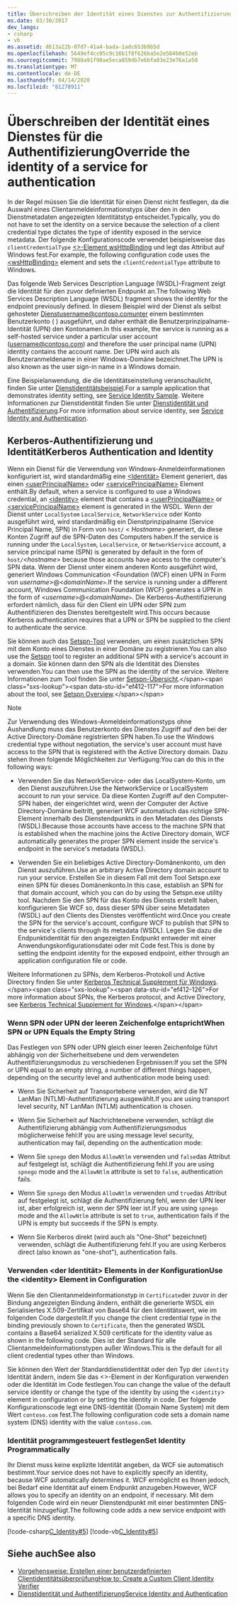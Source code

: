 ```yaml
---
title: Überschreiben der Identität eines Dienstes zur Authentifizierung
ms.date: 03/30/2017
dev_langs:
- csharp
- vb
ms.assetid: d613a22b-07d7-41a4-bada-1adc653b9b5d
ms.openlocfilehash: 5649ef4cc05c9c16b1f8f626ba5e2e584b0e52eb
ms.sourcegitcommit: 7980a91f90ae5eca859db7e6bfa03e23e76a1a50
ms.translationtype: MT
ms.contentlocale: de-DE
ms.lasthandoff: 04/14/2020
ms.locfileid: "81278911"
---
```

# <a name="override-the-identity-of-a-service-for-authentication"></a><span data-ttu-id="ef412-102">Überschreiben der Identität eines Dienstes für die Authentifizierung</span><span class="sxs-lookup"><span data-stu-id="ef412-102">Override the identity of a service for authentication</span></span>

<span data-ttu-id="ef412-103">In der Regel müssen Sie die Identität für einen Dienst nicht festlegen, da die Auswahl eines Clientanmeldeinformationstyps über den in den Dienstmetadaten angezeigten Identitätstyp entscheidet.</span><span class="sxs-lookup"><span data-stu-id="ef412-103">Typically, you do not have to set the identity on a service because the selection of a client credential type dictates the type of identity exposed in the service metadata.</span></span> <span data-ttu-id="ef412-104">Der folgende Konfigurationscode verwendet beispielsweise das `clientCredentialType` [ \<>-Element wsHttpBinding](../../configure-apps/file-schema/wcf/wshttpbinding.md) und legt das Attribut auf Windows fest.</span><span class="sxs-lookup"><span data-stu-id="ef412-104">For example, the following configuration code uses the [\<wsHttpBinding>](../../configure-apps/file-schema/wcf/wshttpbinding.md) element and sets the `clientCredentialType` attribute to Windows.</span></span>  

 <span data-ttu-id="ef412-105">Das folgende Web Services Description Language (WSDL)-Fragment zeigt die Identität für den zuvor definierten Endpunkt an.</span><span class="sxs-lookup"><span data-stu-id="ef412-105">The following Web Services Description Language (WSDL) fragment shows the identity for the endpoint previously defined.</span></span> <span data-ttu-id="ef412-106">In diesem Beispiel wird der Dienst als selbst gehosteter Dienstusername@contoso.comunter einem bestimmten Benutzerkonto ( ) ausgeführt, und daher enthält die Benutzerprinzipalname-Identität (UPN) den Kontonamen.</span><span class="sxs-lookup"><span data-stu-id="ef412-106">In this example, the service is running as a self-hosted service under a particular user account (username@contoso.com) and therefore the user principal name (UPN) identity contains the account name.</span></span> <span data-ttu-id="ef412-107">Der UPN wird auch als Benutzeranmeldename in einer Windows-Domäne bezeichnet.</span><span class="sxs-lookup"><span data-stu-id="ef412-107">The UPN is also known as the user sign-in name in a Windows domain.</span></span>  

 <span data-ttu-id="ef412-108">Eine Beispielanwendung, die die Identitätseinstellung veranschaulicht, finden Sie unter [Dienstidentitätsbeispiel](../samples/service-identity-sample.md).</span><span class="sxs-lookup"><span data-stu-id="ef412-108">For a sample application that demonstrates identity setting, see [Service Identity Sample](../samples/service-identity-sample.md).</span></span> <span data-ttu-id="ef412-109">Weitere Informationen zur Dienstidentität finden Sie unter [Dienstidentität und Authentifizierung](../feature-details/service-identity-and-authentication.md).</span><span class="sxs-lookup"><span data-stu-id="ef412-109">For more information about service identity, see [Service Identity and Authentication](../feature-details/service-identity-and-authentication.md).</span></span>  
  
## <a name="kerberos-authentication-and-identity"></a><span data-ttu-id="ef412-110">Kerberos-Authentifizierung und Identität</span><span class="sxs-lookup"><span data-stu-id="ef412-110">Kerberos Authentication and Identity</span></span>  
 <span data-ttu-id="ef412-111">Wenn ein Dienst für die Verwendung von Windows-Anmeldeinformationen konfiguriert ist, wird standardmäßig eine [ \<Identität>](../../configure-apps/file-schema/wcf/identity.md) Element generiert, das einen [ \<userPrincipalName>](../../configure-apps/file-schema/wcf/userprincipalname.md) oder [ \<servicePrincipalName>](../../configure-apps/file-schema/wcf/serviceprincipalname.md) Element enthält.</span><span class="sxs-lookup"><span data-stu-id="ef412-111">By default, when a service is configured to use a Windows credential, an [\<identity>](../../configure-apps/file-schema/wcf/identity.md) element that contains a [\<userPrincipalName>](../../configure-apps/file-schema/wcf/userprincipalname.md) or [\<servicePrincipalName>](../../configure-apps/file-schema/wcf/serviceprincipalname.md) element is generated in the WSDL.</span></span> <span data-ttu-id="ef412-112">Wenn der Dienst unter `LocalSystem` `LocalService`, `NetworkService` oder Konto ausgeführt wird, wird standardmäßig ein Dienstprinzipalname (Service Principal Name, SPN) in Form von `host/` \< *Hostname*> generiert, da diese Konten Zugriff auf die SPN-Daten des Computers haben.</span><span class="sxs-lookup"><span data-stu-id="ef412-112">If the service is running under the `LocalSystem`, `LocalService`, or `NetworkService` account, a service principal name (SPN) is generated by default in the form of `host/`\<*hostname*> because those accounts have access to the computer's SPN data.</span></span> <span data-ttu-id="ef412-113">Wenn der Dienst unter einem anderen Konto ausgeführt wird, generiert Windows Communication \<Foundation (WCF) einen UPN in Form von *username*>@<*domainName*`>`.</span><span class="sxs-lookup"><span data-stu-id="ef412-113">If the service is running under a different account, Windows Communication Foundation (WCF) generates a UPN in the form of \<*username*>@<*domainName*`>`.</span></span> <span data-ttu-id="ef412-114">Die Kerberos-Authentifizierung erfordert nämlich, dass für den Client ein UPN oder SPN zum Authentifizieren des Dienstes bereitgestellt wird.</span><span class="sxs-lookup"><span data-stu-id="ef412-114">This occurs because Kerberos authentication requires that a UPN or SPN be supplied to the client to authenticate the service.</span></span>  
  
 <span data-ttu-id="ef412-115">Sie können auch das [Setspn-Tool](https://docs.microsoft.com/previous-versions/windows/it-pro/windows-server-2008-R2-and-2008/cc731241(v=ws.10)?redirectedfrom=MSDN) verwenden, um einen zusätzlichen SPN mit dem Konto eines Dienstes in einer Domäne zu registrieren.</span><span class="sxs-lookup"><span data-stu-id="ef412-115">You can also use the [Setspn](https://docs.microsoft.com/previous-versions/windows/it-pro/windows-server-2008-R2-and-2008/cc731241(v=ws.10)?redirectedfrom=MSDN) tool to register an additional SPN with a service's account in a domain.</span></span> <span data-ttu-id="ef412-116">Sie können dann den SPN als die Identität des Dienstes verwenden.</span><span class="sxs-lookup"><span data-stu-id="ef412-116">You can then use the SPN as the identity of the service.</span></span> <span data-ttu-id="ef412-117">Weitere Informationen zum Tool finden Sie unter [Setspn-Übersicht](https://docs.microsoft.com/previous-versions/windows/it-pro/windows-server-2003/cc773257(v=ws.10)).</span><span class="sxs-lookup"><span data-stu-id="ef412-117">For more information about the tool, see [Setspn Overview](https://docs.microsoft.com/previous-versions/windows/it-pro/windows-server-2003/cc773257(v=ws.10)).</span></span>  
  
> [!NOTE]
> <span data-ttu-id="ef412-118">Zur Verwendung des Windows-Anmeldeinformationstyps ohne Aushandlung muss das Benutzerkonto des Dienstes Zugriff auf den bei der Active Directory-Domäne registrierten SPN haben.</span><span class="sxs-lookup"><span data-stu-id="ef412-118">To use the Windows credential type without negotiation, the service's user account must have access to the SPN that is registered with the Active Directory domain.</span></span> <span data-ttu-id="ef412-119">Dazu stehen Ihnen folgende Möglichkeiten zur Verfügung:</span><span class="sxs-lookup"><span data-stu-id="ef412-119">You can do this in the following ways:</span></span>  
  
- <span data-ttu-id="ef412-120">Verwenden Sie das NetworkService- oder das LocalSystem-Konto, um den Dienst auszuführen.</span><span class="sxs-lookup"><span data-stu-id="ef412-120">Use the NetworkService or LocalSystem account to run your service.</span></span> <span data-ttu-id="ef412-121">Da diese Konten Zugriff auf den Computer-SPN haben, der eingerichtet wird, wenn der Computer der Active Directory-Domäne beitritt, generiert WCF automatisch das richtige SPN-Element innerhalb des Dienstendpunkts in den Metadaten des Diensts (WSDL).</span><span class="sxs-lookup"><span data-stu-id="ef412-121">Because those accounts have access to the machine SPN that is established when the machine joins the Active Directory domain, WCF automatically generates the proper SPN element inside the service's endpoint in the service's metadata (WSDL).</span></span>  
  
- <span data-ttu-id="ef412-122">Verwenden Sie ein beliebiges Active Directory-Domänenkonto, um den Dienst auszuführen.</span><span class="sxs-lookup"><span data-stu-id="ef412-122">Use an arbitrary Active Directory domain account to run your service.</span></span> <span data-ttu-id="ef412-123">Erstellen Sie in diesem Fall mit dem Tool Setspn.exe einen SPN für dieses Domänenkonto.</span><span class="sxs-lookup"><span data-stu-id="ef412-123">In this case, establish an SPN for that domain account, which you can do by using the Setspn.exe utility tool.</span></span> <span data-ttu-id="ef412-124">Nachdem Sie den SPN für das Konto des Diensts erstellt haben, konfigurieren Sie WCF so, dass dieser SPN über seine Metadaten (WSDL) auf den Clients des Dienstes veröffentlicht wird.</span><span class="sxs-lookup"><span data-stu-id="ef412-124">Once you create the SPN for the service's account, configure WCF to publish that SPN to the service's clients through its metadata (WSDL).</span></span> <span data-ttu-id="ef412-125">Legen Sie dazu die Endpunktidentität für den angezeigten Endpunkt entweder mit einer Anwendungskonfigurationsdatei oder mit Code fest.</span><span class="sxs-lookup"><span data-stu-id="ef412-125">This is done by setting the endpoint identity for the exposed endpoint, either through an application configuration file or code.</span></span>  
  
 <span data-ttu-id="ef412-126">Weitere Informationen zu SPNs, dem Kerberos-Protokoll und Active Directory finden Sie unter [Kerberos Technical Supplement für Windows](https://docs.microsoft.com/previous-versions/msp-n-p/ff649429(v=pandp.10)).</span><span class="sxs-lookup"><span data-stu-id="ef412-126">For more information about SPNs, the Kerberos protocol, and Active Directory, see [Kerberos Technical Supplement for Windows](https://docs.microsoft.com/previous-versions/msp-n-p/ff649429(v=pandp.10)).</span></span>  
  
### <a name="when-spn-or-upn-equals-the-empty-string"></a><span data-ttu-id="ef412-127">Wenn SPN oder UPN der leeren Zeichenfolge entspricht</span><span class="sxs-lookup"><span data-stu-id="ef412-127">When SPN or UPN Equals the Empty String</span></span>  
 <span data-ttu-id="ef412-128">Das Festlegen von SPN oder UPN gleich einer leeren Zeichenfolge führt abhängig von der Sicherheitsebene und dem verwendeten Authentifizierungsmodus zu verschiedenen Ergebnissen:</span><span class="sxs-lookup"><span data-stu-id="ef412-128">If you set the SPN or UPN equal to an empty string, a number of different things happen, depending on the security level and authentication mode being used:</span></span>  
  
- <span data-ttu-id="ef412-129">Wenn Sie Sicherheit auf Transportebene verwenden, wird die NT LanMan (NTLM)-Authentifizierung ausgewählt.</span><span class="sxs-lookup"><span data-stu-id="ef412-129">If you are using transport level security, NT LanMan (NTLM) authentication is chosen.</span></span>  
  
- <span data-ttu-id="ef412-130">Wenn Sie Sicherheit auf Nachrichtenebene verwenden, schlägt die Authentifizierung abhängig vom Authentifizierungsmodus möglicherweise fehl:</span><span class="sxs-lookup"><span data-stu-id="ef412-130">If you are using message level security, authentication may fail, depending on the authentication mode:</span></span>  
  
- <span data-ttu-id="ef412-131">Wenn Sie `spnego` den Modus `AllowNtlm` verwenden und `false`das Attribut auf festgelegt ist, schlägt die Authentifizierung fehl.</span><span class="sxs-lookup"><span data-stu-id="ef412-131">If you are using `spnego` mode and the `AllowNtlm` attribute is set to `false`, authentication fails.</span></span>  
  
- <span data-ttu-id="ef412-132">Wenn Sie `spnego` den Modus `AllowNtlm` verwenden und `true`das Attribut auf festgelegt ist, schlägt die Authentifizierung fehl, wenn der UPN leer ist, aber erfolgreich ist, wenn der SPN leer ist.</span><span class="sxs-lookup"><span data-stu-id="ef412-132">If you are using `spnego` mode and the `AllowNtlm` attribute is set to `true`, authentication fails if the UPN is empty but succeeds if the SPN is empty.</span></span>  
  
- <span data-ttu-id="ef412-133">Wenn Sie Kerberos direkt (wird auch als "One-Shot" bezeichnet) verwenden, schlägt die Authentifizierung fehl.</span><span class="sxs-lookup"><span data-stu-id="ef412-133">If you are using Kerberos direct (also known as "one-shot"), authentication fails.</span></span>  
  
### <a name="use-the-identity-element-in-configuration"></a><span data-ttu-id="ef412-134">Verwenden \<der Identität> Elements in der Konfiguration</span><span class="sxs-lookup"><span data-stu-id="ef412-134">Use the \<identity> Element in Configuration</span></span>  
 <span data-ttu-id="ef412-135">Wenn Sie den Clientanmeldeinformationstyp in `Certificate`der zuvor in der Bindung angezeigten Bindung ändern, enthält die generierte WSDL ein Serialisiertes X.509-Zertifikat von Base64 für den Identitätswert, wie im folgenden Code dargestellt.</span><span class="sxs-lookup"><span data-stu-id="ef412-135">If you change the client credential type in the binding previously shown to `Certificate`, then the generated WSDL contains a Base64 serialized X.509 certificate for the identity value as shown in the following code.</span></span> <span data-ttu-id="ef412-136">Dies ist der Standard für alle Clientanmeldeinformationstypen außer Windows.</span><span class="sxs-lookup"><span data-stu-id="ef412-136">This is the default for all client credential types other than Windows.</span></span>  

 <span data-ttu-id="ef412-137">Sie können den Wert der Standarddienstidentität oder den Typ der `identity` Identität ändern, indem Sie das <>-Element in der Konfiguration verwenden oder die Identität im Code festlegen.</span><span class="sxs-lookup"><span data-stu-id="ef412-137">You can change the value of the default service identity or change the type of the identity by using the <`identity`> element in configuration or by setting the identity in code.</span></span> <span data-ttu-id="ef412-138">Der folgende Konfigurationscode legt eine DNS-Identität (Domain Name System) mit dem Wert `contoso.com` fest.</span><span class="sxs-lookup"><span data-stu-id="ef412-138">The following configuration code sets a domain name system (DNS) identity with the value `contoso.com`.</span></span>  

### <a name="set-identity-programmatically"></a><span data-ttu-id="ef412-139">Identität programmgesteuert festlegen</span><span class="sxs-lookup"><span data-stu-id="ef412-139">Set Identity Programmatically</span></span>  
 <span data-ttu-id="ef412-140">Ihr Dienst muss keine explizite Identität angeben, da WCF sie automatisch bestimmt.</span><span class="sxs-lookup"><span data-stu-id="ef412-140">Your service does not have to explicitly specify an identity, because WCF automatically determines it.</span></span> <span data-ttu-id="ef412-141">WCF ermöglicht es Ihnen jedoch, bei Bedarf eine Identität auf einem Endpunkt anzugeben.</span><span class="sxs-lookup"><span data-stu-id="ef412-141">However, WCF allows you to specify an identity on an endpoint, if necessary.</span></span> <span data-ttu-id="ef412-142">Mit dem folgenden Code wird ein neuer Dienstendpunkt mit einer bestimmten DNS-Identität hinzugefügt.</span><span class="sxs-lookup"><span data-stu-id="ef412-142">The following code adds a new service endpoint with a specific DNS identity.</span></span>  
  
 [!code-csharp[C_Identity#5](../../../../samples/snippets/csharp/VS_Snippets_CFX/c_identity/cs/source.cs#5)]
 [!code-vb[C_Identity#5](../../../../samples/snippets/visualbasic/VS_Snippets_CFX/c_identity/vb/source.vb#5)]  
  
## <a name="see-also"></a><span data-ttu-id="ef412-143">Siehe auch</span><span class="sxs-lookup"><span data-stu-id="ef412-143">See also</span></span>

- [<span data-ttu-id="ef412-144">Vorgehensweise: Erstellen einer benutzerdefinierten Clientidentitätsüberprüfung</span><span class="sxs-lookup"><span data-stu-id="ef412-144">How to: Create a Custom Client Identity Verifier</span></span>](how-to-create-a-custom-client-identity-verifier.md)
- [<span data-ttu-id="ef412-145">Dienstidentität und Authentifizierung</span><span class="sxs-lookup"><span data-stu-id="ef412-145">Service Identity and Authentication</span></span>](../feature-details/service-identity-and-authentication.md)
